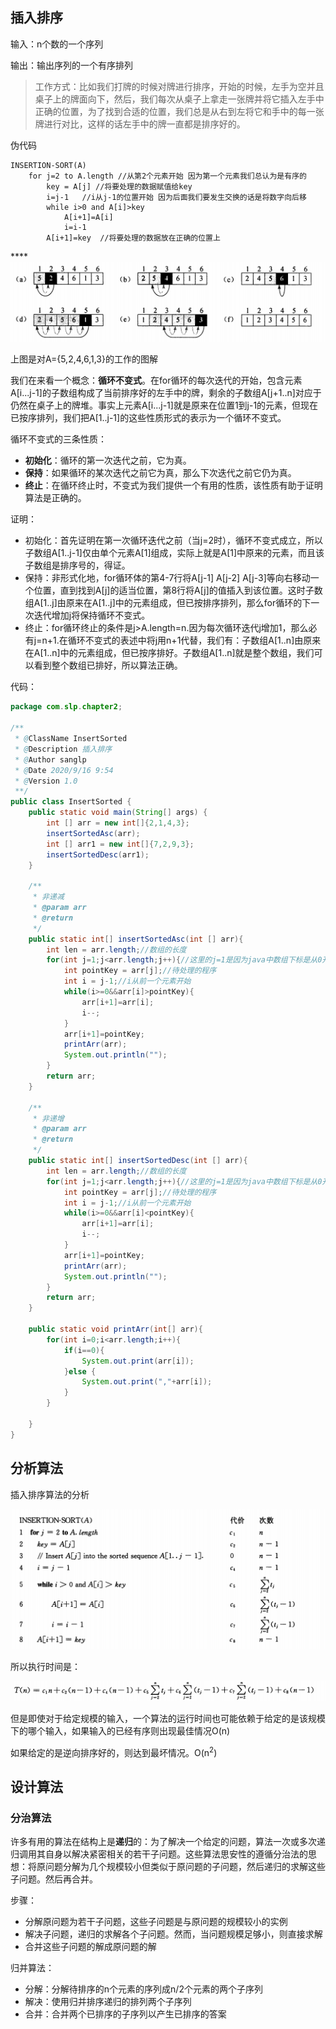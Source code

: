 ## 插入排序

输入：n个数的一个序列

输出：输出序列的一个有序排列

>工作方式：比如我们打牌的时候对牌进行排序，开始的时候，左手为空并且桌子上的牌面向下，然后，我们每次从桌子上拿走一张牌并将它插入左手中正确的位置，为了找到合适的位置，我们总是从右到左将它和手中的每一张牌进行对比，这样的话左手中的牌一直都是排序好的。

伪代码

```
INSERTION-SORT(A)
	for j=2 to A.length //从第2个元素开始 因为第一个元素我们总认为是有序的
		key = A[j] //将要处理的数据赋值给key
		i=j-1	//i从j-1的位置开始 因为后面我们要发生交换的话是将数字向后移
		while i>0 and A[i]>key
			A[i+1]=A[i]
			i=i-1
		A[i+1]=key	//将要处理的数据放在正确的位置上
```

****![image-20200916091950600](images\image-20200916091950600.png)

上图是对A={5,2,4,6,1,3}的工作的图解

我们在来看一个概念：**循环不变式**。在for循环的每次迭代的开始，包含元素A[i...j-1]的子数组构成了当前排序好的左手中的牌，剩余的子数组A[j+1..n]对应于仍然在桌子上的牌堆。事实上元素A[i...j-1]就是原来在位置1到j-1的元素，但现在已按序排列，我们把A[1..j-1]的这些性质形式的表示为一个循环不变式。

循环不变式的三条性质：

- **初始化**：循环的第一次迭代之前，它为真。
- **保持**：如果循环的某次迭代之前它为真，那么下次迭代之前它仍为真。
- **终止**：在循环终止时，不变式为我们提供一个有用的性质，该性质有助于证明算法是正确的。

证明：

- 初始化：首先证明在第一次循环迭代之前（当j=2时），循环不变式成立，所以子数组A[1..j-1]仅由单个元素A[1]组成，实际上就是A[1]中原来的元素，而且该子数组是排序号的，得证。
- 保持：非形式化地，for循环体的第4-7行将A[j-1] A[j-2]  A[j-3]等向右移动一个位置，直到找到A[j]的适当位置，第8行将A[j]的值插入到该位置。这时子数组A[1..j]由原来在A[1..j]中的元素组成，但已按排序排列，那么for循环的下一次迭代增加j将保持循环不变式。
- 终止：for循环终止的条件是j>A.length=n.因为每次循环迭代j增加1，那么必有j=n+1.在循环不变式的表述中将j用n+1代替，我们有：子数组A[1..n]由原来在A[1..n]中的元素组成，但已按序排好。子数组A[1..n]就是整个数组，我们可以看到整个数组已排好，所以算法正确。

代码：

```java
package com.slp.chapter2;

/**
 * @ClassName InsertSorted
 * @Description 插入排序
 * @Author sanglp
 * @Date 2020/9/16 9:54
 * @Version 1.0
 **/
public class InsertSorted {
    public static void main(String[] args) {
        int [] arr = new int[]{2,1,4,3};
        insertSortedAsc(arr);
        int [] arr1 = new int[]{7,2,9,3};
        insertSortedDesc(arr1);
    }

    /**
     * 非递减
     * @param arr
     * @return
     */
    public static int[] insertSortedAsc(int [] arr){
        int len = arr.length;//数组的长度
        for(int j=1;j<arr.length;j++){//这里的j=1是因为java中数组下标是从0开始的
            int pointKey = arr[j];//待处理的程序
            int i = j-1;//i从前一个元素开始
            while(i>=0&&arr[i]>pointKey){
                arr[i+1]=arr[i];
                i--;
            }
            arr[i+1]=pointKey;
            printArr(arr);
            System.out.println("");
        }
        return arr;
    }

    /**
     * 非递增
     * @param arr
     * @return
     */
    public static int[] insertSortedDesc(int [] arr){
        int len = arr.length;//数组的长度
        for(int j=1;j<arr.length;j++){//这里的j=1是因为java中数组下标是从0开始的
            int pointKey = arr[j];//待处理的程序
            int i = j-1;//i从前一个元素开始
            while(i>=0&&arr[i]<pointKey){
                arr[i+1]=arr[i];
                i--;
            }
            arr[i+1]=pointKey;
            printArr(arr);
            System.out.println("");
        }
        return arr;
    }

    public static void printArr(int[] arr){
        for(int i=0;i<arr.length;i++){
            if(i==0){
                System.out.print(arr[i]);
            }else {
                System.out.print(","+arr[i]);
            }
        }

    }
}
```

## 分析算法

插入排序算法的分析

![image-20200917084129540](images\image-20200917084129540.png)

所以执行时间是：

![image-20200917084303601](images\image-20200917084303601.png)

但是即使对于给定规模的输入，一个算法的运行时间也可能依赖于给定的是该规模下的哪个输入，如果输入的已经有序则出现最佳情况O(n)

如果给定的是逆向排序好的，则达到最坏情况。O(n<sup>2</sup>)

## 设计算法

### 分治算法

许多有用的算法在结构上是**递归**的：为了解决一个给定的问题，算法一次或多次递归调用其自身以解决紧密相关的若干子问题。这些算法思安性的遵循分治法的思想：将原问题分解为几个规模较小但类似于原问题的子问题，然后递归的求解这些子问题。然后再合并。

步骤：

- 分解原问题为若干子问题，这些子问题是与原问题的规模较小的实例
- 解决子问题，递归的求解各个子问题。然而，当问题规模足够小，则直接求解
- 合并这些子问题的解成原问题的解

归并算法：

- 分解：分解待排序的n个元素的序列成n/2个元素的两个子序列
- 解决：使用归并排序递归的排列两个子序列
- 合并：合并两个已排序的子序列以产生已排序的答案



